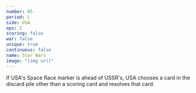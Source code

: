```yaml
---
number: 85
period: L
side: USA
ops: 2
scoring: false
war: false
unique: true
continuous: false
name: Star Wars
image: "[img url]"
---
```

If USA's Space Race marker is ahead of USSR's, USA chooses a card in the discard pile other than a scoring card and resolves that card.
